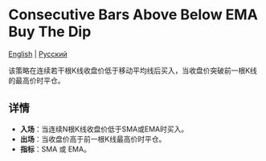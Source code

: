 # Consecutive Bars Above Below EMA Buy The Dip
[English](README.md) | [Русский](README_ru.md)

该策略在连续若干根K线收盘价低于移动平均线后买入，当收盘价突破前一根K线的最高价时平仓。

## 详情

- **入场**：当连续N根K线收盘价低于SMA或EMA时买入。
- **出场**：当收盘价高于前一根K线最高价时平仓。
- **指标**：SMA 或 EMA。
